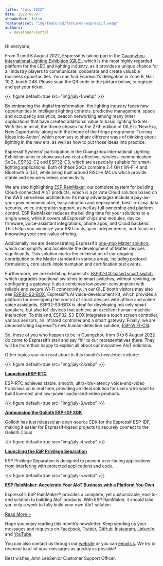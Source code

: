```yaml
---
title: "July 2022"
date: 2022-08-07
showAuthor: false
featureAsset: "img/featured/featured-espressif.webp"
authors:
  - developer-portal
---
```

Hi everyone,

From 3 until 6 August 2022, Espressif is taking part in the [Guangzhou International Lighting Exhibition (GILE)](https://guangzhou-international-lighting-exhibition.hk.messefrankfurt.com/guangzhou/en/planning-preparation/exhibitors.html), which is the most highly regarded platform for the LED and lighting industry, as it provides a unique chance for all industry players to communicate, cooperate and create valuable business opportunities. You can find Espressif’s delegation in Zone B, Hall 10.2, booth D48. Please scan the QR code in the picture below, to register and get your ticket.

{{< figure
    default=true
    src="img/july-1.webp"
    >}}

By embracing the digital transformation, the lighting industry faces new opportunities in intelligent lighting controls, predictive management, space and occupancy analytics, beacon networking among many other applications that have created additional value to basic lighting fixtures. With this in mind, the theme chosen for the 27th edition of GILE is ‘New Era, New Opportunity’ along with the theme of the fringe programme ‘Turning Ideas Into Action’, which promises to share different ways of thinking about lighting in the new era, as well as how to put those ideas into practice.

Espressif Systems’ participation in the Guangzhou International Lighting Exhibition aims to showcase two cost-effective, wireless-communication SoCs, [ESP32-C2](https://www.espressif.com/en/products/socs) and [ESP32-C3](https://www.espressif.com/en/products/socs/esp32-c3), which are especially suitable for smart-lighting applications. Both of these SoCs combine 2.4 GHz Wi-Fi 4 and Bluetooth 5 (LE), while being built around RISC-V MCUs which provide stable and secure wireless connectivity.

We are also highlighting [ESP RainMaker](https://rainmaker.espressif.com/), our complete system for building Cloud-connected AIoT products, which is a private Cloud solution based on the AWS serverless architecture. Its many advantages include a pay-as-you-grow economic plan, easy adoption and deployment, best-in-class data security, voice-integration support, as well as full ownership and platform control. ESP RainMaker reduces the building time for your solutions to a single week, while it covers all Espressif chips and modules, device firmware, voice-assistant integrations, phone apps, and Cloud backend. This helps you minimize your R&D costs, gain independence, and focus on innovating your core-value offering.

Additionally, we are demonstrating Espressif’s [one-stop Matter solution](https://youtu.be/zni27UOoMIg), which can simplify and accelerate the development of Matter devices significantly. This solution marks the culmination of our ongoing contribution to the Matter standard in various areas, including protocol formulation, core stack implementation and certification test events.

Furthermore, we are exhibiting Espressif’s [ESP32-C3-based smart switch](https://www.espressif.com/en/news/ESP-Smart-Switch), which upgrades traditional switches to smart switches, without rewiring, or configuring a gateway. It also combines low power-consumption with reliable and secure Wi-Fi connectivity. In our GILE booth visitors may also see [ESP32-S3-BOX](https://www.espressif.com/en/news/ESP32-S3-BOX_video), Espressif’s AI voice-development kit, which provides a platform for developing the control of smart devices with offline and online voice assistants. ESP32-S3-BOX is ideal for developing not only smart speakers, but also IoT devices that achieve an excellent human-machine interaction. To this end, ESP32-S3-BOX integrates a touch screen controller, various sensors, an infrared controller and a smart gateway. Finally, we are demonstrating Espressif’s new human-detection solution, [ESP-WIFI-CSI](https://youtu.be/tFxKUzEDSdw).

So, those of you who happen to be in Guangzhou from 3 to 6 August 2022 do come to Espressif’s stall and say “hi” to our representatives there. They will be more than happy to explain all about our innovative AIoT solutions.

Other topics you can read about in this month’s newsletter include:

{{< figure
    default=true
    src="img/july-2.webp"
    >}}

[__Launching ESP-RTC__ ](https://www.espressif.com/en/news/ESP-RTC)

ESP-RTC achieves stable, smooth, ultra-low-latency voice-and-video transmission in real time, providing an ideal solution for users who want to build low-cost and low-power audio-and-video products.

{{< figure
    default=true
    src="img/july-3.webp"
    >}}

[__Announcing the Golioth ESP-IDF SDK__ ](https://www.espressif.com/en/news/Golioth_ESP-IDF_SDK)

Golioth has just released an open-source SDK for the Espressif ESP-IDF, making it easier for Espressif-based projects to securely connect to the Golioth Cloud.

{{< figure
    default=true
    src="img/july-4.webp"
    >}}

[__Launching the ESP Privilege Separation__ ](https://www.espressif.com/en/news/ESP-Privilege-Separation)

ESP Privilege Separation is designed to prevent user-facing applications from interfering with protected applications and code.

{{< figure
    default=true
    src="img/july-5.webp"
    >}}

[__ESP RainMaker: Accelerate Your AIoT Business with a Platform You Own__ ](https://www.espressif.com/en/news/ESP-RainMaker_video)

Espressif’s ESP RainMaker® provides a complete, yet customizable, end-to-end solution to building AIoT products. With ESP RainMaker, it should take you only a week to fully build your own AIoT solution.

[Read More >](https://www.espressif.com/en/company/newsroom/news)

Hope you enjoy reading this month’s newsletter. Keep sending us your messages and requests on [Facebook](https://www.facebook.com/espressif), [Twitter](https://twitter.com/EspressifSystem), [GitHub](https://github.com/espressif), [Instagram](https://www.instagram.com/espressif_systems_official/), [LinkedIn](https://www.linkedin.com/company/espressif-systems/), and [YouTube](https://www.youtube.com/c/EspressifSystems).

You can also contact us through our [website](https://www.espressif.com/en/contact-us/sales-questions) or you can [email us](mailto:newsletter@espressif.com). We try to respond to all of your messages as quickly as possible!

Best wishes,John LeeSenior Customer Support Officer.
